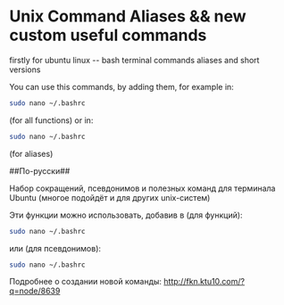 # Unix Command Aliases && new custom useful commands #
firstly for ubuntu linux -- bash terminal commands aliases and short versions


You can use this commands, by adding them, for example in:
```bash
sudo nano ~/.bashrc
```
(for all functions) or in:
```bash
sudo nano ~/.bashrc
```
(for aliases)

##По-русски##

Набор сокращений, псевдонимов и полезных команд для терминала Ubuntu (многое подойдёт и для других unix-систем)

Эти функции можно использовать, добавив в (для функций):
```bash
sudo nano ~/.bashrc
```
или (для псевдонимов):
```bash
sudo nano ~/.bashrc
```

Подробнее о создании новой команды: http://fkn.ktu10.com/?q=node/8639